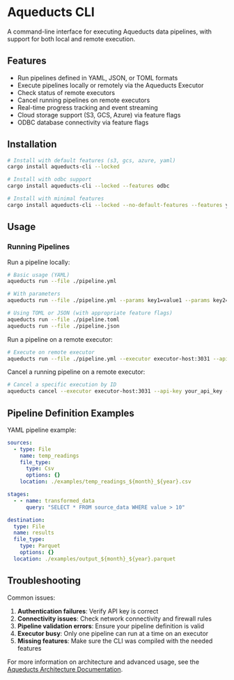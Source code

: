 # Aqueducts CLI

A command-line interface for executing Aqueducts data pipelines, with support for both local and remote execution.

## Features

- Run pipelines defined in YAML, JSON, or TOML formats
- Execute pipelines locally or remotely via the Aqueducts Executor
- Check status of remote executors
- Cancel running pipelines on remote executors
- Real-time progress tracking and event streaming
- Cloud storage support (S3, GCS, Azure) via feature flags
- ODBC database connectivity via feature flags

## Installation

```bash
# Install with default features (s3, gcs, azure, yaml)
cargo install aqueducts-cli --locked

# Install with odbc support
cargo install aqueducts-cli --locked --features odbc

# Install with minimal features
cargo install aqueducts-cli --locked --no-default-features --features yaml
```

## Usage

### Running Pipelines

Run a pipeline locally:

```bash
# Basic usage (YAML)
aqueducts run --file ./pipeline.yml

# With parameters
aqueducts run --file ./pipeline.yml --params key1=value1 --params key2=value2

# Using TOML or JSON (with appropriate feature flags)
aqueducts run --file ./pipeline.toml
aqueducts run --file ./pipeline.json
```

Run a pipeline on a remote executor:

```bash
# Execute on remote executor
aqueducts run --file ./pipeline.yml --executor executor-host:3031 --api-key your_api_key
```

Cancel a running pipeline on a remote executor:

```bash
# Cancel a specific execution by ID
aqueducts cancel --executor executor-host:3031 --api-key your_api_key --execution-id abc-123
```

## Pipeline Definition Examples

YAML pipeline example:

```yaml
sources:
  - type: File
    name: temp_readings
    file_type:
      type: Csv
      options: {}
    location: ./examples/temp_readings_${month}_${year}.csv

stages:
  - - name: transformed_data
      query: "SELECT * FROM source_data WHERE value > 10"

destination:
  type: File
  name: results
  file_type:
    type: Parquet
    options: {}
  location: ./examples/output_${month}_${year}.parquet
```

## Troubleshooting

Common issues:

1. **Authentication failures**: Verify API key is correct
2. **Connectivity issues**: Check network connectivity and firewall rules
3. **Pipeline validation errors**: Ensure your pipeline definition is valid
4. **Executor busy**: Only one pipeline can run at a time on an executor
5. **Missing features**: Make sure the CLI was compiled with the needed features

For more information on architecture and advanced usage, see the [Aqueducts Architecture Documentation](../ARCHITECTURE.md).
